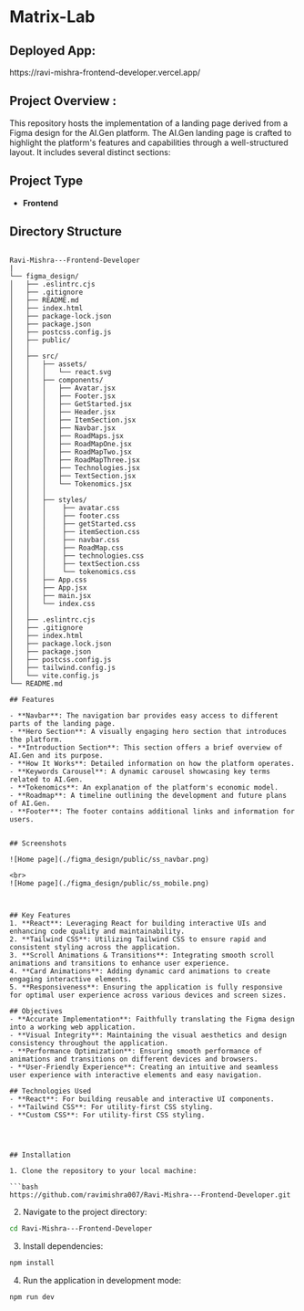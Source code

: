 # Matrix-Lab

<h2>Deployed App: </h2>  https://ravi-mishra-frontend-developer.vercel.app/

<h2>Project Overview : </h2>
 This repository hosts the implementation of a landing page derived from a Figma design for the AI.Gen platform. The AI.Gen landing page is crafted to highlight the platform's features and capabilities through a well-structured layout. It includes several distinct sections:


 ## Project Type
- **Frontend**


## Directory Structure

```

Ravi-Mishra---Frontend-Developer
|
└── figma_design/
│   ├── .eslintrc.cjs
│   ├── .gitignore
│   ├── README.md
│   ├── index.html
│   ├── package-lock.json
│   ├── package.json
│   ├── postcss.config.js
│   ├── public/
│   │   
│   ├── src/
│   │   ├── assets/
│   │   │   └── react.svg
│   │   ├── components/
│   │   │   ├── Avatar.jsx
│   │   │   ├── Footer.jsx
│   │   │   ├── GetStarted.jsx
│   │   │   ├── Header.jsx
│   │   │   ├── ItemSection.jsx
│   │   │   ├── Navbar.jsx
│   │   │   ├── RoadMaps.jsx
│   │   │   ├── RoadMapOne.jsx
│   │   │   ├── RoadMapTwo.jsx
│   │   │   ├── RoadMapThree.jsx
│   │   │   ├── Technologies.jsx
│   │   │   ├── TextSection.jsx
│   │   │   └── Tokenomics.jsx
│   │   │
│   │   ├── styles/
│   │   │    ├── avatar.css
│   │   │    ├── footer.css
│   │   │    ├── getStarted.css
│   │   │    ├── itemSection.css
│   │   │    ├── navbar.css
│   │   │    ├── RoadMap.css
│   │   │    ├── technologies.css
│   │   │    ├── textSection.css
│   │   │    └── tokenomics.css
│   │   ├── App.css
│   │   ├── App.jsx
│   │   ├── main.jsx
│   │   └── index.css
│   │  
│   ├── .eslintrc.cjs
│   ├── .gitignore
│   ├── index.html
│   ├── package.lock.json
│   ├── package.json
│   ├── postcss.config.js
│   ├── tailwind.config.js
│   └── vite.config.js
└── README.md

## Features

- **Navbar**: The navigation bar provides easy access to different parts of the landing page.
- **Hero Section**: A visually engaging hero section that introduces the platform.
- **Introduction Section**: This section offers a brief overview of AI.Gen and its purpose.
- **How It Works**: Detailed information on how the platform operates.
- **Keywords Carousel**: A dynamic carousel showcasing key terms related to AI.Gen.
- **Tokenomics**: An explanation of the platform's economic model.
- **Roadmap**: A timeline outlining the development and future plans of AI.Gen.
- **Footer**: The footer contains additional links and information for users.


## Screenshots

![Home page](./figma_design/public/ss_navbar.png)

<br>
![Home page](./figma_design/public/ss_mobile.png)



## Key Features
1. **React**: Leveraging React for building interactive UIs and  enhancing code quality and maintainability.
2. **Tailwind CSS**: Utilizing Tailwind CSS to ensure rapid and consistent styling across the application.
3. **Scroll Animations & Transitions**: Integrating smooth scroll animations and transitions to enhance user experience.
4. **Card Animations**: Adding dynamic card animations to create engaging interactive elements.
5. **Responsiveness**: Ensuring the application is fully responsive for optimal user experience across various devices and screen sizes.

## Objectives
- **Accurate Implementation**: Faithfully translating the Figma design into a working web application.
- **Visual Integrity**: Maintaining the visual aesthetics and design consistency throughout the application.
- **Performance Optimization**: Ensuring smooth performance of animations and transitions on different devices and browsers.
- **User-Friendly Experience**: Creating an intuitive and seamless user experience with interactive elements and easy navigation.

## Technologies Used
- **React**: For building reusable and interactive UI components.
- **Tailwind CSS**: For utility-first CSS styling.
- **Custom CSS**: For utility-first CSS styling.




## Installation

1. Clone the repository to your local machine:

```bash
https://github.com/ravimishra007/Ravi-Mishra---Frontend-Developer.git
```

2. Navigate to the project directory:

```bash
cd Ravi-Mishra---Frontend-Developer
```

3. Install dependencies:

```bash
npm install
```

4. Run the application in development mode:

```bash
npm run dev
```
